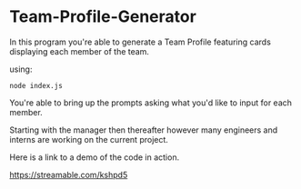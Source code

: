 # Team-Profile-Generator

In this program you're able to generate a Team Profile featuring cards displaying each member of the team.

using:

`
node index.js
`

You're able to bring up the prompts asking what you'd like to input for each member. 

Starting with the manager then thereafter however many engineers and interns are working on the current project.


Here is a link to a demo of the code in action.

https://streamable.com/kshpd5
